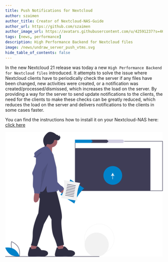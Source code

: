 ```yaml
---
title: Push Notifications for Nextcloud
author: szaimen
author_title: Creator of Nextcloud-NAS-Guide
author_url: https://github.com/szaimen
author_image_url: https://avatars.githubusercontent.com/u/42591237?s=460&v=4
tags: [news, performance]
description: High Performance Backend for Nextcloud files
image: /news/undraw_server_push_vtms.svg
hide_table_of_contents: false
---
```


In the new Nextcloud 21 release was today a new `High Performance Backend for Nextcloud files` introduced. It attempts to solve the issue where Nextcloud clients have to periodically check the server if any files have been changed, new activities were created, or a notification was created/processed/dismissed, which increases the load on the server. By providing a way for the server to send update notifications to the clients, the need for the clients to make these checks can be greatly reduced, which reduces the load on the server and delivers notifications to the clients in some cases faster.

You can find the instructions how to install it on your Nextcloud-NAS here: [click here](/docs/notify_push)

![Push Notifications](/news/undraw_server_push_vtms.svg)

<!--The following comment will skip the article in the News overview.-->
<!--truncate-->